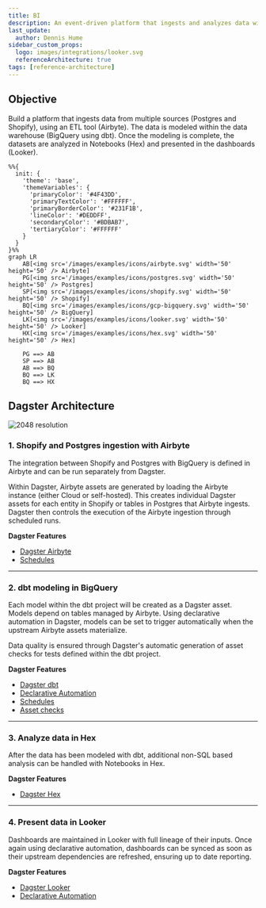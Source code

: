 ```yaml
---
title: BI
description: An event-driven platform that ingests and analyzes data with SQL and Notebooks.
last_update:
  author: Dennis Hume
sidebar_custom_props:
  logo: images/integrations/looker.svg
  referenceArchitecture: true
tags: [reference-architecture]
---
```


## Objective

Build a platform that ingests data from multiple sources (Postgres and Shopify), using an ETL tool (Airbyte). The data is modeled within the data warehouse (BigQuery using dbt). Once the modeling is complete, the datasets are analyzed in Notebooks (Hex) and presented in the dashboards (Looker).

```mermaid
%%{
  init: {
    'theme': 'base',
    'themeVariables': {
      'primaryColor': '#4F43DD',
      'primaryTextColor': '#FFFFFF',
      'primaryBorderColor': '#231F1B',
      'lineColor': '#DEDDFF',
      'secondaryColor': '#BDBAB7',
      'tertiaryColor': '#FFFFFF'
    }
  }
}%%
graph LR
    AB[<img src='/images/examples/icons/airbyte.svg' width='50' height='50' /> Airbyte]
    PG[<img src='/images/examples/icons/postgres.svg' width='50' height='50' /> Postgres]
    SP[<img src='/images/examples/icons/shopify.svg' width='50' height='50' /> Shopify]
    BQ[<img src='/images/examples/icons/gcp-bigquery.svg' width='50' height='50' /> BigQuery]
    LK[<img src='/images/examples/icons/looker.svg' width='50' height='50' /> Looker]
    HX[<img src='/images/examples/icons/hex.svg' width='50' height='50' /> Hex]

    PG ==> AB
    SP ==> AB
    AB ==> BQ
    BQ ==> LK
    BQ ==> HX
```

## Dagster Architecture

![2048 resolution](/images/examples/reference-architectures/bi.png)

### 1. Shopify and Postgres ingestion with Airbyte

The integration between Shopify and Postgres with BigQuery is defined in Airbyte and can be run separately from Dagster.

Within Dagster, Airbyte assets are generated by loading the Airbyte instance (either Cloud or self-hosted). This creates individual Dagster assets for each entity in Shopify or tables in Postgres that Airbyte ingests. Dagster then controls the execution of the Airbyte ingestion through scheduled runs.

**Dagster Features**

- [Dagster Airbyte](/integrations/libraries/airbyte)
- [Schedules](/guides/automate/schedules)

---

### 2. dbt modeling in BigQuery

Each model within the dbt project will be created as a Dagster asset. Models depend on tables managed by Airbyte. Using declarative automation in Dagster, models can be set to trigger automatically when the upstream Airbyte assets materialize.

Data quality is ensured through Dagster's automatic generation of asset checks for tests defined within the dbt project.

**Dagster Features**

- [Dagster dbt](/integrations/libraries/dbt)
- [Declarative Automation](/guides/automate/declarative-automation)
- [Schedules](/guides/automate/schedules)
- [Asset checks](/guides/test/asset-checks)

---

### 3. Analyze data in Hex

After the data has been modeled with dbt, additional non-SQL based analysis can be handled with Notebooks in Hex.

**Dagster Features**

- [Dagster Hex](/integrations/libraries/hex)

---

### 4. Present data in Looker

Dashboards are maintained in Looker with full lineage of their inputs. Once again using declarative automation, dashboards can be synced as soon as their upstream dependencies are refreshed, ensuring up to date reporting.

**Dagster Features**

- [Dagster Looker](/integrations/libraries/looker)
- [Declarative Automation](/guides/automate/declarative-automation)
